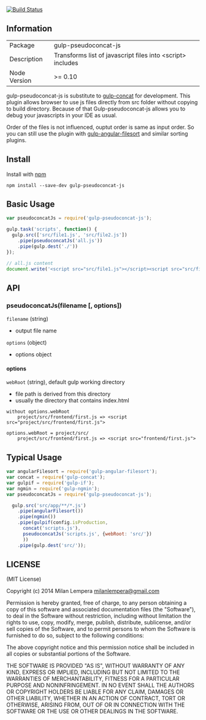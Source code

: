 [![Build Status](https://travis-ci.org/MilanLempera/gulp-pseudoconcat-js.svg?branch=master)](https://travis-ci.org/MilanLempera/gulp-pseudoconcat-js)

## Information

<table>
<tr> 
<td>Package</td><td>gulp-pseudoconcat-js</td>
</tr>
<tr>
<td>Description</td>
<td>Transforms list of javascript files into &lt;script&gt; includes</td>
</tr>
<tr>
<td>Node Version</td>
<td>>= 0.10</td>
</tr>
</table>

gulp-pseudoconcat-js is substitute to [gulp-concat][1] for development. This plugin allows browser to use js files directly from src folder without copying to build directory. Because of that Gulp-pseudoconcat-js allows you to debug your javascripts in your IDE as usual.

Order of the files is not influenced, ouptut order is same as input order. So you can still use the plugin with [gulp-angular-filesort][2] and similar sorting plugins.

## Install

Install with [npm](https://npmjs.org/package/gulp-pseudoconcat-js)

```
npm install --save-dev gulp-pseudoconcat-js
```

## Basic Usage

```javascript
var pseudoconcatJs = require('gulp-pseudoconcat-js');

gulp.task('scripts', function() {
  gulp.src(['src/file1.js', 'src/file2.js'])
    .pipe(pseudoconcatJs('all.js'))
    .pipe(gulp.dest('./'))
});
```

```javascript
// all.js content
document.write('<script src="src/file1.js"></script><script src="src/file2.js"></script>');
```

## API

### pseudoconcatJs(filename [, options])

`filename` (string)

 - output file name 

`options` (object)

 - options object

#### options

`webRoot` (string), default gulp working directory

 - file path is derived from this directory
 - usually the directory that contains index.html

```
without options.webRoot
    project/src/frontend/first.js => <script src="project/src/frontend/first.js">
    
options.webRoot = project/src/
    project/src/frontend/first.js => <script src="frontend/first.js">
```

## Typical Usage

```javascript
var angularFilesort = require('gulp-angular-filesort');
var concat = require('gulp-concat');
var gulpif = require('gulp-if');
var ngmin = require('gulp-ngmin');
var pseudoconcatJs = require('gulp-pseudoconcat-js');

  gulp.src('src/app/**/*.js')
    .pipe(angularFilesort())
    .pipe(ngmin())
    .pipe(gulpif(config.isProduction,
      concat('scripts.js'),
      pseudoconcatJs('scripts.js', {webRoot: 'src/'})
      ))
    .pipe(gulp.dest('src/'));
```

## LICENSE

(MIT License)

Copyright (c) 2014 Milan Lempera <milanlempera@gmail.com>

Permission is hereby granted, free of charge, to any person obtaining
a copy of this software and associated documentation files (the
"Software"), to deal in the Software without restriction, including
without limitation the rights to use, copy, modify, merge, publish,
distribute, sublicense, and/or sell copies of the Software, and to
permit persons to whom the Software is furnished to do so, subject to
the following conditions:

The above copyright notice and this permission notice shall be
included in all copies or substantial portions of the Software.

THE SOFTWARE IS PROVIDED "AS IS", WITHOUT WARRANTY OF ANY KIND,
EXPRESS OR IMPLIED, INCLUDING BUT NOT LIMITED TO THE WARRANTIES OF
MERCHANTABILITY, FITNESS FOR A PARTICULAR PURPOSE AND
NONINFRINGEMENT. IN NO EVENT SHALL THE AUTHORS OR COPYRIGHT HOLDERS BE
LIABLE FOR ANY CLAIM, DAMAGES OR OTHER LIABILITY, WHETHER IN AN ACTION
OF CONTRACT, TORT OR OTHERWISE, ARISING FROM, OUT OF OR IN CONNECTION
WITH THE SOFTWARE OR THE USE OR OTHER DEALINGS IN THE SOFTWARE.


  [1]: https://www.npmjs.org/package/gulp-concat
  [2]: https://www.npmjs.org/package/gulp-angular-filesort
